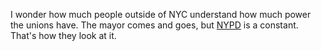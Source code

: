 I wonder how much people outside of NYC understand how much power the unions have. The mayor comes and goes, but <a href="https://www.nydailynews.com/new-york/scores-nypd-cops-turn-backs-de-blasio-officer-funeral-article-1.3318292">NYPD</a> is a constant. That's how they look at it.
